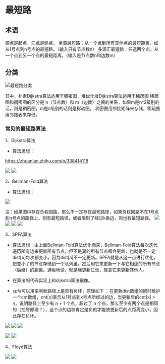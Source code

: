 # 最短路

## 术语

源点是起点，汇点是终点。
单源最短路：从一个点到所有其他点的最短距离，如从1号点到n号点的最短路。（输入只有节点数n）
多源汇最短路：任选两个点，从一个点到另一个点的最短距离。（输入是节点数n和边数m）

## 分类

![最短路分类](/树和图/images/2023-04-13-11-24-13.png)

其中，朴素Dijkstra算法适用于稠密图，堆优化版Dijkstra算法适用于稀疏图
稀疏图和稠密图的区分是 n（节点数）和 m（边数）之间的关系，如果m是n^2级别的话，则是稠密图，m是n级别的话则是稀疏图。
稠密图用邻接矩阵来存储，稀疏图用邻接表来存储。

### 常见的最短路算法

1、Dijkstra算法

* 算法思想：


https://zhuanlan.zhihu.com/p/338414118

![](/树和图/images/2023-04-13-19-47-52.png)
![](/树和图/images/2023-04-13-19-48-07.png)

2、Bellman-Fold算法

* 算法思想：

![](/树和图/images/2023-04-14-14-48-03.png)

注：如果图中存在负权回路，那么不一定存在最短路径，如果负权回路不在1号点到n号点的路径上，则有最短路径，或者限制了经过k条边，则也有最短路径。
![](/树和图/images/2023-04-14-10-43-03.png)
![](/树和图/images/2023-04-14-10-46-55.png)
![](/树和图/images/2023-04-14-10-55-50.png)
![](/树和图/images/2023-04-14-11-33-02.png)


3、SPFA算法

* 算法思想：由上面Bellman-Fold算法优化而来，Bellman-Fold算法每次迭代遍历所有边来更新所有节点，但不是真的所有节点都会更新，也就是不一定dist[b]每次都变小，因为dist[a]不一定更新。SPFA就是从这一点进行优化，把变小了的节点存储到一个队列里，然后用它来更新一下与它相连的所有节点（后继）的距离。通俗地说，就是我更新过谁，就拿它来更新其他人。

* 在算法的代码实现上和dijkstra算法很像。

* spfa可以用来判断路径上是否有负环，原理如下：
在更新dist数组的同时维护一个cnt数组，cnt[x]表示从1号点到x号点所经过的边，当更新后的cnt[x] > n，说明路径上至少有 n + 1 个点，超过了 n 个点，那么至少有两个点是相同的（抽屉原理？），这个点的边权肯定是负的才能使更新后的点距离变小，因此存在负环。

![](/树和图/images/2023-04-14-15-08-03.png)
![](/树和图/images/2023-04-14-15-16-50.png)
![](/树和图/images/2023-04-14-15-17-02.png)

![](/树和图/images/2023-04-14-16-21-02.png)
![](/树和图/images/2023-04-14-16-21-59.png)

4、Floyd算法

![](/树和图/images/2023-04-14-16-56-49.png)
![](/树和图/images/2023-04-14-17-48-16.png)